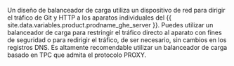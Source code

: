 Un diseño de balanceador de carga utiliza un dispositivo de red para dirigir el tráfico de Git y HTTP a los aparatos individuales del {{ site.data.variables.product.prodname_ghe_server }}. Puedes utilizar un balanceador de carga para restringir el tráfico directo al aparato con fines de seguridad o para redirigir el tráfico, de ser necesario, sin cambios en los registros DNS. Es altamente recomendable utilizar un balanceador de carga basado en TPC que admita el protocolo PROXY.
